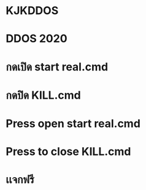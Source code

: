 # KJKDDOS
# DDOS 2020
# กดเปิด start real.cmd 
# กดปิด  KILL.cmd
# Press open start real.cmd
# Press to close KILL.cmd
# เเจกฟรี
